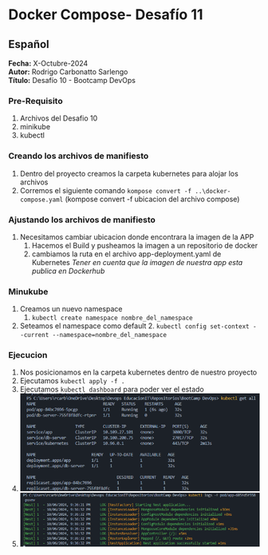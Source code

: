 #  Docker Compose- Desafío 11

## Español

**Fecha:** X-Octubre-2024  
**Autor:** Rodrigo Carbonatto Sarlengo  
**Título:** Desafío 10 - Bootcamp DevOps

### Pre-Requisito
1. Archivos del Desafio 10
2. minikube
3. kubectl

### Creando los archivos de manifiesto
1. Dentro del proyecto creamos la carpeta kubernetes para alojar los archivos
2. Corremos el siguiente comando `kompose convert -f ..\docker-compose.yaml` (kompose convert -f ubicacion del archivo compose)

### Ajustando los archivos de manifiesto
1. Necesitamos cambiar ubicacion donde encontrara la imagen de la APP
    1. Hacemos el Build y pusheamos la imagen a un repositorio de docker
    2. cambiamos la ruta en el archivo app-deployment.yaml de Kubernetes
*Tener en cuenta que la imagen de nuestra app esta publica en Dockerhub*

### Minukube 
1. Creamos un nuevo namespace 
    1. `kubectl create namespace nombre_del_namespace`
2. Seteamos el namespace como default
    2. `kubectl config set-context --current --namespace=nombre_del_namespace`

### Ejecucion
1. Nos posicionamos en la carpeta kubernetes dentro de nuestro proyecto
2. Ejecutamos `kubectl apply -f . `
3. Ejecutamos `kubectl dashboard` para poder ver el estado
4. ![App running](./ScreenCapture/1.%20kubectl%20get%20all%20.png)
5. ![Connection App to Db](./ScreenCapture/2.%20Connection%20App%20to%20Database.png)




